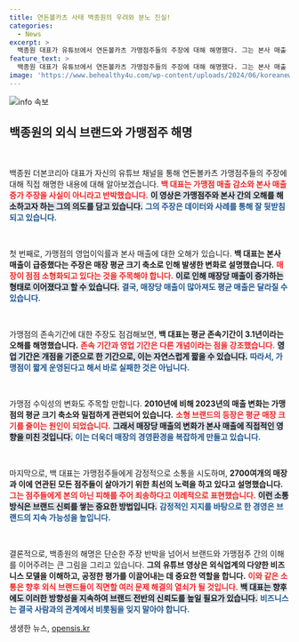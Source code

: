 ```yaml
---
title: 연돈볼카츠 사태 백종원의 우려와 분노 진실!
categories:
  - News
excerpt: >
  백종원 대표가 유튜브에서 연돈볼카츠 가맹점주들의 주장에 대해 해명했다. 그는 본사 매출 증가와 가맹점 매출 감소의 오해를 풀며, 평균 존속기간과 영업기간 차이를 설명했다. 선한 기업을 죽이면 안 된다는 그의 메시지에 귀 기울여보세요!
feature_text: >
  백종원 대표가 유튜브에서 연돈볼카츠 가맹점주들의 주장에 대해 해명했다. 그는 본사 매출 증가와 가맹점 매출 감소의 오해를 풀며, 평균 존속기간과 영업기간 차이를 설명했다. 선한 기업을 죽이면 안 된다는 그의 메시지에 귀 기울여보세요!
image: 'https://www.behealthy4u.com/wp-content/uploads/2024/06/koreanews.jpg'
---
```


<p><img src="https://www.behealthy4u.com/wp-content/uploads/2024/06/koreanews.jpg" alt="info 속보" /></p>

<h2 data-ke-size="size26">백종원의 외식 브랜드와 가맹점주 해명</h2>

<p data-ke-size="size16">&nbsp;</p>

<p>백종원 더본코리아 대표가 자신의 유튜브 채널을 통해 연돈볼카츠 가맹점주들의 주장에 대해 직접 해명한 내용에 대해 알아보겠습니다. <b><span style="color: #ee2323;">백 대표는 가맹점 매출 감소와 본사 매출 증가 주장을 사실이 아니라고 반박했습니다.</span></b> <b><span style="background-color: #21538527;">이 영상은 가맹점주와 본사 간의 오해를 해소하고자 하는 그의 의도를 담고 있습니다.</span></b> <b><span style="color: #1a5490;">그의 주장은 데이터와 사례를 통해 잘 뒷받침되고 있습니다.</span></b> </p>

<p data-ke-size="size16">&nbsp;</p>

<p>첫 번째로, 가맹점의 영업이익률과 본사 매출에 대한 오해가 있습니다. <b>백 대표는 본사 매출이 급증했다는 주장은 매장 평균 크기 축소로 인해 발생한 변화로 설명했습니다.</b> <b><span style="color: #ee2323;">매장이 점점 소형화되고 있다는 것을 주목해야 합니다.</span></b> <b><span style="background-color: #21538527;">이로 인해 매장당 매출이 증가하는 형태로 이어졌다고 할 수 있습니다.</span></b> <b><span style="color: #1a5490;">결국, 매장당 매출이 많아져도 평균 매출은 달라질 수 있습니다.</span></b></p>

<p data-ke-size="size16">&nbsp;</p>

<p>가맹점의 존속기간에 대한 주장도 점검해보면, <b>백 대표는 평균 존속기간이 3.1년이라는 오해를 해명했습니다.</b> <b><span style="color: #ee2323;">존속 기간과 영업 기간은 다른 개념이라는 점을 강조했습니다.</span></b> <b><span style="background-color: #21538527;">영업 기간은 개점을 기준으로 한 기간으로, 이는 자연스럽게 짧을 수 있습니다.</span></b> <b><span style="color: #1a5490;">따라서, 가맹점이 짧게 운영된다고 해서 바로 실패한 것은 아닙니다.</span></b></p>

<p data-ke-size="size16">&nbsp;</p>

<p>가맹점 수익성의 변화도 주목할 만합니다. <b>2010년에 비해 2023년의 매출 변화는 가맹점의 평균 크기 축소와 밀접하게 관련되어 있습니다.</b> <b><span style="color: #ee2323;">소형 브랜드의 등장은 평균 매장 크기를 줄이는 원인이 되었습니다.</span></b> <b><span style="background-color: #21538527;">그래서 매장당 매출의 변화가 본사 매출에 직접적인 영향을 미친 것입니다.</span></b> <b><span style="color: #1a5490;">이는 더욱더 매장의 경영환경을 복잡하게 만들고 있습니다.</span></b></p>

<p data-ke-size="size16">&nbsp;</p>

<p>마지막으로, 백 대표는 가맹점주들에게 감정적으로 소통을 시도하며, <b>2700여개의 매장과 이에 연관된 모든 점주들이 살아가기 위한 최선의 노력을 하고 있다고 설명했습니다.</b> <b><span style="color: #ee2323;">그는 점주들에게 본의 아닌 피해를 주어 죄송하다고 이례적으로 표현했습니다.</span></b> <b><span style="background-color: #21538527;">이런 소통 방식은 브랜드 신뢰를 쌓는 중요한 방법입니다.</span></b> <b><span style="color: #1a5490;">감정적인 지지를 바탕으로 한 경영은 브랜드의 지속 가능성을 높입니다.</span></b></p>

<p data-ke-size="size16">&nbsp;</p>

<p>결론적으로, 백종원의 해명은 단순한 주장 반박을 넘어서 브랜드와 가맹점주 간의 이해를 이어주려는 큰 그림을 그리고 있습니다. <b>그의 유튜브 영상은 외식업계의 다양한 비즈니스 모델을 이해하고, 공정한 평가를 이끌어내는 데 중요한 역할을 합니다.</b> <b><span style="color: #ee2323;">이와 같은 소통은 향후 외식 브랜드들이 직면할 여러 문제 해결의 열쇠가 될 것입니다.</span></b> <b><span style="background-color: #21538527;">백 대표는 향후에도 이러한 방향성을 지속하여 브랜드 전반의 신뢰도를 높일 필요가 있습니다.</span></b> <b><span style="color: #1a5490;">비즈니스는 결국 사람과의 관계에서 비롯됨을 잊지 말아야 합니다.</span></b></p>
생생한 뉴스, <a href="https://opensis.kr" rel="dofollow">opensis.kr</a>


